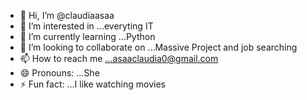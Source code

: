  - 👋 Hi, I’m @claudiaasaa
- 👀 I’m interested in ...everyting IT
- 🌱 I’m currently learning ...Python
- 💞️ I’m looking to collaborate on ...Massive Project and job searching
- 📫 How to reach me ...asaaclaudia0@gmail.com
- 😄 Pronouns: ...She
- ⚡ Fun fact: ...I like watching movies

<!---
claudiaasaa/claudiaasaa is a ✨ special ✨ repository because its `README.md` (this file) appears on your GitHub profile.
You can click the Preview link to take a look at your changes.
--->
